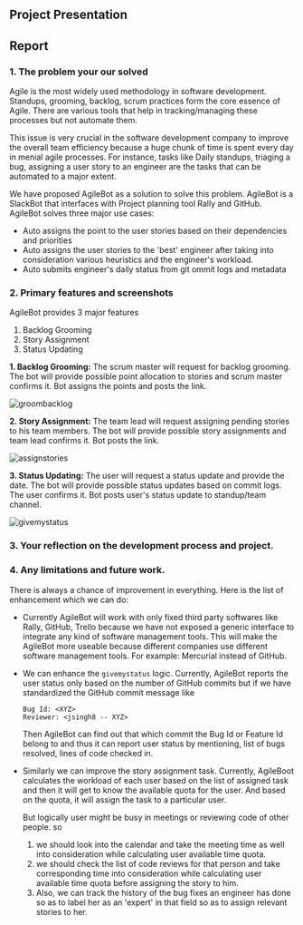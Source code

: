 ## Project Presentation


## Report

### 1. The problem your our solved

Agile is the most widely used methodology in software development. Standups, grooming, backlog, scrum practices form the core essence of Agile. There are various tools that help in tracking/managing these processes but not automate them.  

This issue is very crucial in the software development company to improve the overall team efficiency because a huge chunk of time is spent every day in menial agile processes. For instance, tasks like Daily standups, triaging a bug, assigning a user story to an engineer are the tasks that can be automated to a major extent.

We have proposed AgileBot as a solution to solve this problem. AgileBot is a SlackBot that interfaces with Project planning tool Rally and GitHub. AgileBot solves three major use cases:  


* Auto assigns the point to the user stories based on their dependencies and priorities
* Auto assigns the user stories to the 'best' engineer after taking into consideration various heuristics and the engineer's workload.  
* Auto submits engineer's daily status from git ommit logs and metadata

### 2. Primary features and screenshots

AgileBot provides 3 major features
1. Backlog Grooming
2. Story Assignment
3. Status Updating



**1. Backlog Grooming:**  The scrum master will request for backlog grooming. The bot will provide possible point allocation to stories and scrum master confirms it. Bot assigns the points and posts the link.

![groombacklog](https://media.github.ncsu.edu/user/6216/files/4409ca40-d84f-11e7-880f-71d29c8adf6c)

**2. Story Assignment:** The team lead will request assigning pending stories to his team members. The bot will provide possible story assignments and team lead confirms it. Bot posts the link.

![assignstories](https://media.github.ncsu.edu/user/6216/files/5fa2ba9a-d869-11e7-9d40-9f1a92a4015f)

**3. Status Updating:** The user will request a status update and provide the date. The bot will provide possible status updates based on commit logs. The user confirms it. Bot posts user's status update to standup/team channel.

![givemystatus](https://media.github.ncsu.edu/user/6216/files/2719700c-d84f-11e7-840e-5f066cf90bf0)

### 3. Your reflection on the development process and project.

### 4. Any limitations and future work.

There is always a chance of improvement in everything. Here is the list of enhancement which we can do:

* Currently AgileBot will work with only fixed third party softwares like Rally, GitHub, Trello because we have not exposed a generic interface to integrate any kind of software management tools. This will make the AgileBot more useable because different companies use different software management tools. For example: Mercurial instead of GitHub.

* We can enhance the `givemystatus` logic. Currently, AgileBot reports the user status only based on the number of GitHub commits but if we have standardized the GitHub commit message like 
  
  ```
  Bug Id: <XYZ>
  Reviewer: <jsingh8 -- XYZ>
  ```  
  Then AgileBot can find out that which commit the Bug Id or Feature Id belong to and thus it can report user status by mentioning, list of bugs resolved, lines of code checked in. 

* Similarly we can improve the story assignment task. Currently, AgileBoot calculates the workload of each user based on the list of assigned task and then it will get to know the available quota for the user. And based on the quota, it will assign the task to a particular user.

  But logically user might be busy in meetings or reviewing code of other people. so 
  1. we should look into the calendar and take the meeting time as well into consideration while calculating user available time quota. 
  2. we should check the list of code reviews for that person and take corresponding time into consideration while calculating user available time quota before assigning the story to him.
  3. Also, we can track the history of the bug fixes an engineer has done so as to label her as an 'expert' in that field so as to assign relevant stories to her.
